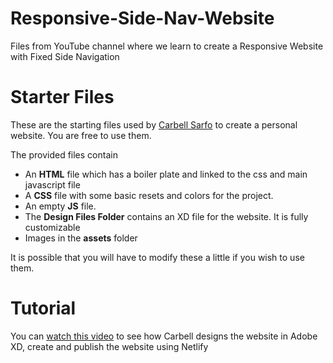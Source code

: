 # Responsive-Side-Nav-Website
Files from YouTube channel where we learn to create a Responsive Website with Fixed Side Navigation

# Starter Files
These are the starting files used by [Carbell Sarfo](https://carbellsarfo.netlify.app/) to create a personal website. You are free to use them. 

The provided files contain 
- An **HTML** file which has a boiler plate and linked to the css and main javascript file
- A **CSS** file with some basic resets and colors for the project.
- An empty **JS** file.
- The **Design Files Folder** contains an XD file for the website. It is fully customizable
- Images in the **assets** folder

It is possible that you will have to modify these a little if you wish to use them.


# Tutorial
You can [watch this video](https://www.youtube.com/watch?v=y9YLH5QxAYQ) to see how Carbell designs the website in Adobe XD, create and publish the website using Netlify
